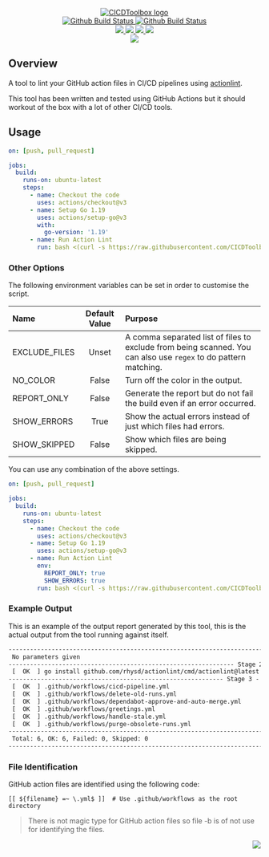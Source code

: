 <p align="center">
    <a href="https://github.com/CICDToolbox/">
        <img src="https://cdn.wolfsoftware.com/assets/images/github/organisations/cicdtoolbox/black-and-white-circle-256.png" alt="CICDToolbox logo" />
    </a>
    <br />
    <a href="https://github.com/CICDToolbox/action-lint/actions/workflows/cicd-pipeline.yml">
        <img src="https://img.shields.io/github/workflow/status/CICDToolbox/action-lint/CICD%20Pipeline/master?style=for-the-badge&label=shared%20pipeline" alt="Github Build Status">
    </a>
    <a href="https://github.com/CICDToolbox/action-lint/actions/workflows/custom-build-pipeline.yml">
        <img src="https://img.shields.io/github/workflow/status/CICDToolbox/action-lint/Custom%20Build%20Pipeline/master?style=for-the-badge&label=custom%20pipeline" alt="Github Build Status">
    </a>
    <br />
    <a href="https://github.com/CICDToolbox/action-lint/blob/master/.github/CODE_OF_CONDUCT.md">
        <img src="https://img.shields.io/badge/Code%20of%20Conduct-blue?style=for-the-badge" />
    </a>
    <a href="https://github.com/CICDToolbox/action-lint/blob/master/.github/CONTRIBUTING.md">
        <img src="https://img.shields.io/badge/Contributing-blue?style=for-the-badge" />
    </a>
    <a href="https://github.com/CICDToolbox/action-lint/blob/master/.github/SECURITY.md">
        <img src="https://img.shields.io/badge/Report%20Security%20Concern-blue?style=for-the-badge" />
    </a>
    <a href="https://github.com/CICDToolbox/action-lint/issues">
        <img src="https://img.shields.io/badge/Get%20Support-blue?style=for-the-badge" />
    </a>
    <br />
    <a href="https://wolfsoftware.com/">
        <img src="https://img.shields.io/badge/Created%20by%20Wolf%20Software-blue?style=for-the-badge" />
    </a>
</p>

## Overview

A tool to lint your GitHub action files in CI/CD pipelines using [actionlint](https://github.com/rhysd/actionlint).

This tool has been written and tested using GitHub Actions but it should workout of the box with a lot of other CI/CD tools.

## Usage

```yml
on: [push, pull_request]

jobs:
  build:
    runs-on: ubuntu-latest
    steps:
      - name: Checkout the code
        uses: actions/checkout@v3
      - name: Setup Go 1.19
        uses: actions/setup-go@v3
        with:
          go-version: '1.19'
      - name: Run Action Lint
        run: bash <(curl -s https://raw.githubusercontent.com/CICDToolbox/action-lint/master/pipeline.sh)
```

### Other Options

The following environment variables can be set in order to customise the script.

| Name          | Default Value  | Purpose                                                                                                         |
| :------------ | :------------: | :-------------------------------------------------------------------------------------------------------------- |
| EXCLUDE_FILES | Unset          | A comma separated list of files to exclude from being scanned. You can also use `regex` to do pattern matching. |
| NO_COLOR      | False          | Turn off the color in the output.                                                                               |
| REPORT_ONLY   | False          | Generate the report but do not fail the build even if an error occurred.                                        |
| SHOW_ERRORS   | True           | Show the actual errors instead of just which files had errors.                                                  |
| SHOW_SKIPPED  | False          | Show which files are being skipped.                                                                             |

You can use any combination of the above settings.

```yml
on: [push, pull_request]

jobs:
  build:
    runs-on: ubuntu-latest
    steps:
      - name: Checkout the code
        uses: actions/checkout@v3
      - name: Setup Go 1.19
        uses: actions/setup-go@v3
      - name: Run Action Lint
        env:
          REPORT_ONLY: true
          SHOW_ERRORS: true
        run: bash <(curl -s https://raw.githubusercontent.com/CICDToolbox/action-lint/master/pipeline.sh)
```

### Example Output

This is an example of the output report generated by this tool, this is the actual output from the tool running against itself.

```html
-------------------------------------------------------------------------- Stage 1 - Parameters --
 No parameters given
--------------------------------------------------------------- Stage 2 - Install Prerequisites --
 [  OK  ] go install github.com/rhysd/actionlint/cmd/actionlint@latest
------------------------------------------------------------ Stage 3 - Run actionlint (v1.6.17) --
 [  OK  ] .github/workflows/cicd-pipeline.yml
 [  OK  ] .github/workflows/delete-old-runs.yml
 [  OK  ] .github/workflows/dependabot-approve-and-auto-merge.yml
 [  OK  ] .github/workflows/greetings.yml
 [  OK  ] .github/workflows/handle-stale.yml
 [  OK  ] .github/workflows/purge-obsolete-runs.yml
------------------------------------------------------------------------------ Stage 4 - Report --
 Total: 6, OK: 6, Failed: 0, Skipped: 0
---------------------------------------------------------------------------- Stage 5 - Complete --
```

### File Identification

GitHub action files are identified using the following code:

```shell
[[ ${filename} =~ \.yml$ ]]  # Use .github/workflows as the root directory
```

> There is not magic type for GitHub action files so file -b is of not use for identifying the files.

<p align="right"><a href="https://wolfsoftware.com/"><img src="https://img.shields.io/badge/Created%20by%20Wolf%20Software-blue?style=for-the-badge" /></a></p>
